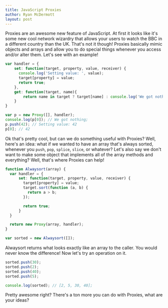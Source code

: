 ```yaml
---
title: JavaScript Proxies
author: Ryan McDermott
layout: post
---
```

Proxies are an awesome new feature of JavaScript. At first it looks like it's some new cool network wizardry that allows your users to watch the BBC in a different country than the UK. That's not it though! Proxies basically mimic objects and arrays and allow you to do special things whenever you access and/or alter them. Let's see with an example!

```js
var handler = {
    set: function(target, property, value, receiver) {
      console.log('Setting value: ', value);
      target[property] = value;
      return true;
    },
    get: function(target, name){
        return name in target ? target[name] : console.log('We got nothing!');
    }
}

var p = new Proxy([], handler);
console.log(p[0]); // We got nothing;
p.push(42); // Setting value: 42
p[0]; // 42
```

Ok that's pretty cool, but can we do something useful with Proxies? Well, here's an idea: what if we wanted to have an array that's always sorted, whenever you `push`, `pop`, `splice`, `slice`, or whatever? Let's also say we don't want to make some object that implements all of the array methods and everything? Well, that's where Proxies can help!

```js
function Alwaysort(array) {
  var handler = {
      set: function(target, property, value, receiver) {
        target[property] = value;
        target.sort(function (a, b) {
          return a > b;
        });

        return true;
      }
  }

  return new Proxy(array, handler);
}

var sorted = new Alwaysort([]);
```

Alwaysort returns what looks exactly like an array to the caller. You would never know the difference! Now let's try an operation on it.

```js
sorted.push(30);
sorted.push(2);
sorted.push(40);
sorted.push(5);

console.log(sorted); // [2, 5, 30, 40];
```

Pretty awesome right? There's a ton more you can do with Proxies, what are your ideas?
